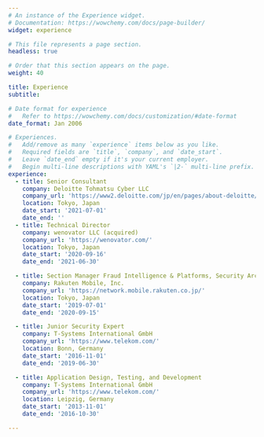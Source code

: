 ```yaml
---
# An instance of the Experience widget.
# Documentation: https://wowchemy.com/docs/page-builder/
widget: experience

# This file represents a page section.
headless: true

# Order that this section appears on the page.
weight: 40

title: Experience
subtitle:

# Date format for experience
#   Refer to https://wowchemy.com/docs/customization/#date-format
date_format: Jan 2006

# Experiences.
#   Add/remove as many `experience` items below as you like.
#   Required fields are `title`, `company`, and `date_start`.
#   Leave `date_end` empty if it's your current employer.
#   Begin multi-line descriptions with YAML's `|2-` multi-line prefix.
experience:
  - title: Senior Consultant
    company: Deloitte Tohmatsu Cyber LLC
    company_url: 'https://www2.deloitte.com/jp/en/pages/about-deloitte/topics/about-deloitte.html'
    location: Tokyo, Japan
    date_start: '2021-07-01'
    date_end: ''
  - title: Technical Director
    company: wenovator LLC (acquired)
    company_url: 'https://wenovator.com/'
    location: Tokyo, Japan
    date_start: '2020-09-16'
    date_end: '2021-06-30'

  - title: Section Manager Fraud Intelligence & Platforms, Security Architect
    company: Rakuten Mobile, Inc.
    company_url: 'https://network.mobile.rakuten.co.jp/'
    location: Tokyo, Japan
    date_start: '2019-07-01'
    date_end: '2020-09-15'

  - title: Junior Security Expert
    company: T-Systems International GmbH
    company_url: 'https://www.telekom.com/'
    location: Bonn, Germany
    date_start: '2016-11-01'
    date_end: '2019-06-30'

  - title: Application Design, Testing, and Development
    company: T-Systems International GmbH
    company_url: 'https://www.telekom.com/'
    location: Leipzig, Germany
    date_start: '2013-11-01'
    date_end: '2016-10-30'

---
```

